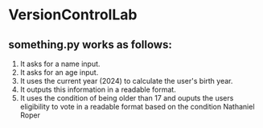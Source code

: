 # VersionControlLab
## something.py works as follows:
1. It asks for a name input.
2. It asks for an age input.
3. It uses the current year (2024) to calculate the user's birth year.
4. It outputs this information in a readable format.
5. It uses the condition of being older than 17 and ouputs the users eligibility to vote in a readable format based on the condition
Nathaniel Roper
